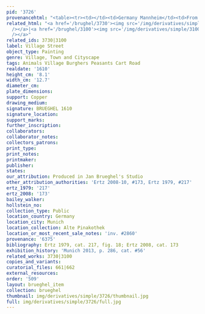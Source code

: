 ```yaml
---
pid: '3726'
provenancehtml: "<table><tr><td></td><td>Germany Mannheim</td><td>From Galerie Mannheim</td></tr></table>"
related_html: "<a href='/brughel/3730'><img src='/img/derivatives/simple/3730/thumbnail.jpg'
  /></a>|<a href='/brughel/3100'><img src='/img/derivatives/simple/3100/thumbnail.jpg'
  /></a>"
related_ids: 3730|3100
label: Village Street
object_type: Painting
genre: Village, Town and Cityscape
tags: Animals Village Burghers Peasants Cart Road
realdate: '1610'
height_cm: '8.1'
width_cm: '12.7'
diameter_cm:
plate_dimensions:
support: Copper
drawing_medium:
signature: BRUEGHEL 1610
signature_location:
support_marks:
further_inscription:
collaborators:
collaborator_notes:
collectors_patrons:
print_type:
print_notes:
printmaker:
publisher:
states:
our_attribution: Produced in Jan Brueghel's Studio
other_attribution_authorities: 'Ertz 2008-10, #173, Ertz 1979, #217'
ertz_1979: '217'
ertz_2008: '173'
bailey_walker:
hollstein_no:
collection_type: Public
location_country: Germany
location_city: Munich
location_collection: Alte Pinakothek
location_or_most_recent_sale_notes: 'inv. #2860'
provenance: '6375'
bibliography: Ertz 1979, cat. 217, fig. 18; Ertz 2008, cat. 173
exhibition_history: 'Munich 2013, p. 286, cat. #56'
related_works: 3730|3100
copies_and_variants:
curatorial_files: 661|662
external_resources:
order: '509'
layout: brueghel_item
collection: brueghel
thumbnail: img/derivatives/simple/3726/thumbnail.jpg
full: img/derivatives/simple/3726/full.jpg
---
```

